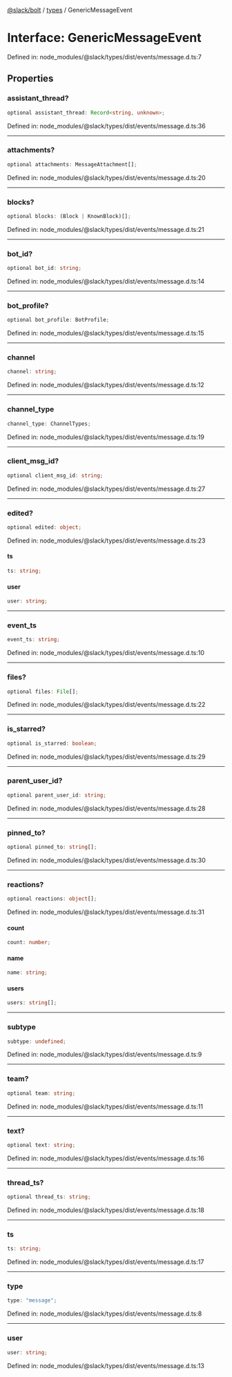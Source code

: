[@slack/bolt](../../../../index.md) / [types](../index.md) / GenericMessageEvent

# Interface: GenericMessageEvent

Defined in: node\_modules/@slack/types/dist/events/message.d.ts:7

## Properties

### assistant\_thread?

```ts
optional assistant_thread: Record<string, unknown>;
```

Defined in: node\_modules/@slack/types/dist/events/message.d.ts:36

***

### attachments?

```ts
optional attachments: MessageAttachment[];
```

Defined in: node\_modules/@slack/types/dist/events/message.d.ts:20

***

### blocks?

```ts
optional blocks: (Block | KnownBlock)[];
```

Defined in: node\_modules/@slack/types/dist/events/message.d.ts:21

***

### bot\_id?

```ts
optional bot_id: string;
```

Defined in: node\_modules/@slack/types/dist/events/message.d.ts:14

***

### bot\_profile?

```ts
optional bot_profile: BotProfile;
```

Defined in: node\_modules/@slack/types/dist/events/message.d.ts:15

***

### channel

```ts
channel: string;
```

Defined in: node\_modules/@slack/types/dist/events/message.d.ts:12

***

### channel\_type

```ts
channel_type: ChannelTypes;
```

Defined in: node\_modules/@slack/types/dist/events/message.d.ts:19

***

### client\_msg\_id?

```ts
optional client_msg_id: string;
```

Defined in: node\_modules/@slack/types/dist/events/message.d.ts:27

***

### edited?

```ts
optional edited: object;
```

Defined in: node\_modules/@slack/types/dist/events/message.d.ts:23

#### ts

```ts
ts: string;
```

#### user

```ts
user: string;
```

***

### event\_ts

```ts
event_ts: string;
```

Defined in: node\_modules/@slack/types/dist/events/message.d.ts:10

***

### files?

```ts
optional files: File[];
```

Defined in: node\_modules/@slack/types/dist/events/message.d.ts:22

***

### is\_starred?

```ts
optional is_starred: boolean;
```

Defined in: node\_modules/@slack/types/dist/events/message.d.ts:29

***

### parent\_user\_id?

```ts
optional parent_user_id: string;
```

Defined in: node\_modules/@slack/types/dist/events/message.d.ts:28

***

### pinned\_to?

```ts
optional pinned_to: string[];
```

Defined in: node\_modules/@slack/types/dist/events/message.d.ts:30

***

### reactions?

```ts
optional reactions: object[];
```

Defined in: node\_modules/@slack/types/dist/events/message.d.ts:31

#### count

```ts
count: number;
```

#### name

```ts
name: string;
```

#### users

```ts
users: string[];
```

***

### subtype

```ts
subtype: undefined;
```

Defined in: node\_modules/@slack/types/dist/events/message.d.ts:9

***

### team?

```ts
optional team: string;
```

Defined in: node\_modules/@slack/types/dist/events/message.d.ts:11

***

### text?

```ts
optional text: string;
```

Defined in: node\_modules/@slack/types/dist/events/message.d.ts:16

***

### thread\_ts?

```ts
optional thread_ts: string;
```

Defined in: node\_modules/@slack/types/dist/events/message.d.ts:18

***

### ts

```ts
ts: string;
```

Defined in: node\_modules/@slack/types/dist/events/message.d.ts:17

***

### type

```ts
type: "message";
```

Defined in: node\_modules/@slack/types/dist/events/message.d.ts:8

***

### user

```ts
user: string;
```

Defined in: node\_modules/@slack/types/dist/events/message.d.ts:13
